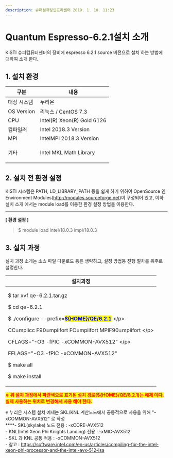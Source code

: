 ```yaml
---
description: 슈퍼컴퓨팅인프라센터 2019. 1. 10. 11:23
---
```


# Quantum Espresso-6.2.1설치 소개

KISTI 슈퍼컴퓨터센터의 장비에 espresso 6.2.1 source 버전으로 설치 하는 방법에 대하여 소개 한다.



## **1. 설치 환경**

|   **구분**       | **내용**                     |
| -------------- | -------------------------- |
|  대상 시스템        | 누리온                        |
|  OS Version    | 리눅스 / CentOS 7.3           |
|  CPU           | Intel(R) Xeon(R) Gold 6126 |
|  컴파일러          | Intel 2018.3 Version       |
|  MPI           | IntelMPI 2018.3 Version    |
| <p> 기타<br></p> | Intel MKL Math Library     |



## **2. 설치 전 환경 설정**

KISTI 시스템은 PATH, LD\_LIBRARY\_PATH 등을 쉽게 하기 위하여 OpenSource 인 Environment Modules(http://modules.sourceforge.net)이 구성되어 있고, 이하 설치 소개 에서는 module load를 이용한 환경 설정 방법을 이용한다.

****

**\[ 환경 설정 ]**

> &#x20;$ module load intel/18.0.3 impi/18.0.3



## **3. 설치 과정**

&#x20;설치 과정 소개는 소스 파일 다운로드 등은 생략하고, 설정 방법등 진행 절차를 위주로 설명한다. &#x20;

|   **설치과정**                                                                                                                                                                                                                                                                                                                                             |
| ------------------------------------------------------------------------------------------------------------------------------------------------------------------------------------------------------------------------------------------------------------------------------------------------------------------------------------------------------ |
| <p> $ tar xvf qe-6.2.1.tar.gz </p><p> $ cd qe-6.2.1</p><p> $ ./configure --prefix=<mark style="color:blue;"><strong>${HOME}/QE/6.2.1</strong></mark> \</p><p> CC=mpiicc F90=mpiifort FC=mpiifort MPIF90=mpiifort \</p><p> CFLAGS="-O3 -fPIC -xCOMMON-AVX512" \</p><p> FFLAGS="-O3 -fPIC -xCOMMON-AVX512"</p><p> $ make all</p><p> $ make install  </p> |

<mark style="color:red;">**※ 위 설치 과정에서 파란색으로 표기된 설치 경로(${HOME}/QE/6.2.1)는 예제 이다. 실제 사용하는 위치로 변경해서 사용 해야 한다.**</mark>

※ 누리온 시스템 설치 예제는 SKL/KNL 계산노드에서 공통적으로 사용을 위해 "-xCOMMON-AVX512" 로 작성\
****- SKL(skylake) 노드 전용 : -xCORE-AVX512\
\- KNL(Intel Xeon Phi Knights Landing) 전용 : -xMIC-AVX512\
\- SKL 과 KNL 공통 적용 : -xCOMMON-AVX512\
\- 참고 :  https://software.intel.com/en-us/articles/compiling-for-the-intel-xeon-phi-processor-and-the-intel-avx-512-isa
